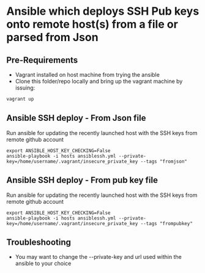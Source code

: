 # Ansible which deploys SSH Pub keys onto remote host(s) from a file or parsed from Json

## Pre-Requirements
- Vagrant installed on host machine from trying the ansible
- Clone this folder/repo locally and bring up the vagrant machine by issuing:
````ruby
vagrant up
````

## Ansible SSH deploy - From Json file

Run ansible for updating the recently launched host with the SSH keys from remote github account
````
export ANSIBLE_HOST_KEY_CHECKING=False
ansible-playbook -i hosts ansiblessh.yml --private-key=/home/username/.vagrant/insecure_private_key --tags "fromjson"
````

## Ansible SSH deploy - From pub key file

Run ansible for updating the recently launched host with the SSH keys from remote github account
````
export ANSIBLE_HOST_KEY_CHECKING=False
ansible-playbook -i hosts ansiblessh.yml --private-key=/home/username/.vagrant/insecure_private_key --tags "frompubkey"
````

## Troubleshooting

- You may want to change the --private-key and url used within the ansible to your choice

